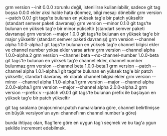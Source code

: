 grm version --init					0.0.0			zorunlu değil, istenilirse kullanılabilir, sadece git tag boşsa 0.0.0 ekler aksi halde hata dönmez, bilgi mesajı dönebilir
grm version --patch					0.0.1			git tags'te bulunan en yüksek tag'e bir patch yükseltir (standart semver paketi davranışı)
grm version --minor					0.1.0			git tags'te bulunan en yüksek tag'e bir minor yükseltir (standart semver paketi davranışı)
grm version --major					1.0.0			git tags'te bulunan en yüksek tag'e bir major yükseltir (standart semver paketi davranışı)
grm version --channel alpha				1.0.0-alpha.1		git tags'te bulunan en yüksek tag'e channel bilgisi ekler ve channel number yoksa ekler varsa artırır
grm version --channel alpha				1.0.0-alpha.2
grm version --channel beta --no-channel-number		1.0.0-beta		git tags'te bulunan en yüksek tag'e channel ekler, channel number bulunmaz
grm version --channel beta				1.0.0-beta.1
grm version --patch --channel alpha			1.0.1-alpha.1		git tags'te bulunan en yüksek tag'e bir patch yükseltir, standart davranış. ek olarak channel bilgisi ekler
grm version --minor --channel alpha			1.1.0-alpha.1
grm version --major --channel alpha			2.0.0-alpha.1
grm version --major --channel alpha			2.0.0-alpha.2
grm version --prefix v --patch				v0.0.1			git tags'te bulunan prefix ile başlayan en yüksek tag'e bir patch yükseltir


git tag sıralama (major.minor.patch numaralarına göre, channel belirtlmişse en büyük versiyon'un aynı channel'ının channel number'a göre)

burda ihtiyaç olan, flag'lere göre en uygun tag'ı seçmek ve bu tag'a ygun şekilde increment edebilmek.